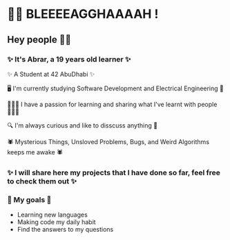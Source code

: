 


# 🧟‍♀️ BLEEEEAGGHAAAAH !
## Hey people ✌🏼
### ✨ It's Abrar, a 19 years old learner ✨

✨ A Student at 42 AbuDhabi ✨

🖥 I'm currently studying Software Development and Electrical Engineering 🔌

👩🏻‍💻 I have a passion for learning and sharing what I've learnt with people 👩🏻‍💻

🔍 I'm always curious and like to disscuss anything 🔎

🕷 Mysterious Things, Unsloved Problems, Bugs, and Weird Algorithms keeps me awake 🕷

### ✨ I will share here my projects that I have done so far, feel free to check them out ✨

### 📌 My goals 📌
- Learning new languages
- Making code my daily habit
- Find the answers to my questions 

